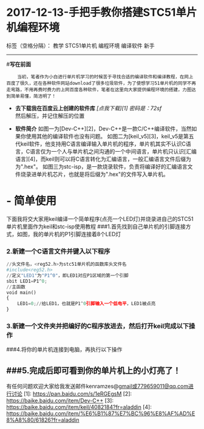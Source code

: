 ﻿# 2017-12-13-手把手教你搭建STC51单片机编程环境

标签（空格分隔）： 教学 STC51单片机 编程环境 编译软件 新手

---
#**写在前面**

        当初，笔者作为小白进行单片机学习的时候苦于寻找合适的编译软件和编译教程，在网上百度了很久，还在各种软件网站download了很多垃圾软件，为了使想学习51单片机的同学不再走弯路，不用再费时费力的上网百度各种软件，笔者在这里向大家提供编程环境的搭建，力图达到简单易懂，简洁明了！
        

 - **去下载我在百度云上创建的软件库**
 *[点我下载][1]         密码是：72sf*           
然后解压，并记住解压的位置
 
 - **软件简介**
如图一为[Dev-C++][2]，Dev-C++是一款C/C++编译软件，当然如果你使用其他的编译软件也没有问题。
如图二为[keil_v5][3]，keil_v5是第五代keil软件，他支持用C语言编译输入单片机的程序，单片机其实不认识C语言，C语言仅为一个人与单片机之间沟通的一个中间语言，单片机只认识[汇编语言][4]，而keil则可以将C语言转化为汇编语言，一般汇编语言文件后缀为为".hex"。
如图三为stc-isp，是一款烧录软件，负责将编译好的汇编语言文件烧录进单片机芯片，也就是将后缀为".hex"的文件写入单片机。



# - **简单使用**
下面我将交大家用keil编译一个简单程序(点亮一个LED灯)并烧录进自己的STC51单片机里面作为keil和stc-isp使用教程
###1.首先找到自己单片机的引脚连接方式，如图，我的单片机的P1引脚连接着8个LED灯
  
### 2.新建一个C语言文件并键入以下程序
  
```python
//头文件名，<reg52.h>为stc51单片机的函数库头文件名
#include<reg52.h>
//定义"LED1"为"P1^0"，即LED1对应P1区域的第一个引脚
sbit LED1=P1^0;
//主函数
void main()
{
	LED1=0;//给LED1，也就是P1^0引脚输入一个低电平，LED1被点亮
}
```
###  3.新建一个文件夹并把编好的C程序放进去，然后打开keil完成以下操作




###4.将你的单片机连接到电脑，再执行以下操作  
  
  


###5.完成后即可看到你的单片机上的小灯亮了！
---
有任何问题欢迎大家给我发送邮件kenramzes@gmail或779659011@qq.com进行讨论
  [1]: https://pan.baidu.com/s/1eRGEgsM
  [2]: https://baike.baidu.com/item/Dev-C++
  [3]: https://baike.baidu.com/item/keil/4082184?fr=aladdin
  [4]: https://baike.baidu.com/item/%E6%B1%87%E7%BC%96%E8%AF%AD%E8%A8%80/61826?fr=aladdin